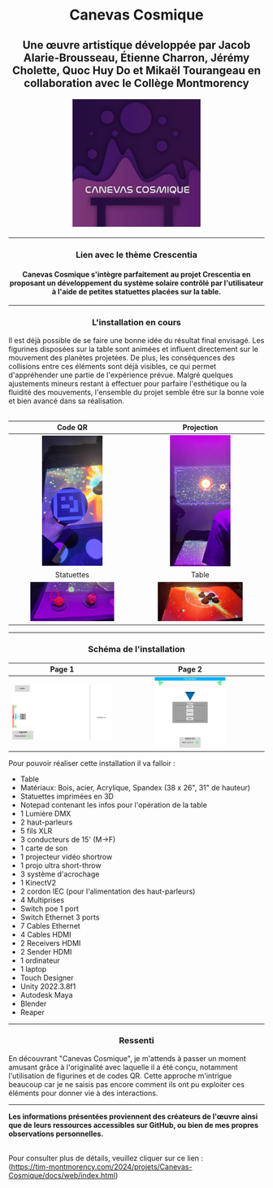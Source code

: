 <h1 align=center>
Canevas Cosmique</h1>

<h2 align=center>Une œuvre artistique développée par Jacob Alarie-Brousseau, Étienne Charron, Jérémy Cholette, Quoc Huy Do et Mikaël Tourangeau en collaboration avec le Collège Montmorency
</h2>
<h4 align=center>
<img src='./medias/Canevas_Cosmique_affiche_20240307.JPG' width=50% height=5%> 
</h4>
<hr>
<h3 align=center>Lien avec le thème Crescentia</h3>

<h4 align=center>
Canevas Cosmique s'intègre parfaitement au projet Crescentia en proposant un développement du système solaire contrôlé par l'utilisateur à l'aide de petites statuettes placées sur la table.
</h4>
 <hr>
 <h3 align=center> L'installation en cours</h3>
Il est déjà possible de se faire une bonne idée du résultat final envisagé. Les figurines disposées sur la table sont animées et influent directement sur le mouvement des planètes projetées. De plus, les conséquences des collisions entre ces éléments sont déjà visibles, ce qui permet d'appréhender une partie de l'expérience prévue. Malgré quelques ajustements mineurs restant à effectuer pour parfaire l'esthétique ou la fluidité des mouvements, l'ensemble du projet semble être sur la bonne voie et bien avancé dans sa réalisation.<br><br>
  
| Code QR | Projection | 
| :---: | :---: | 
| <img src='./medias/Canevas_Cosmique_code_QR_20240307.jpg' width=50% height=30%></h4> | <img src='./medias/Canevas_Cosmique_projection_20240307.jpg' width=50% height=30%></h4> |
| Statuettes | Table | 
| <img src='./medias/Canevas_Cosmique_statuettes_20240307.jpg' width=70% height=40%></h4> | <img src='./medias/Canevas_Cosmique_table_20240307.jpg' width=70% height=40%></h4> |
<hr>

<h3 align=center>Schéma de l'installation</h3>

| Page 1 | Page 2 | 
| :---: | :---: | 
| <img src='./medias/Canevas_Cosmique_plantation_20240307.png' width=100% height=100%></h4> | <img src='./medias/Canevas_Cosmique_plantation_02_20240307.png' width=50% height=50%></h4> |

 Pour pouvoir réaliser cette installation il va falloir :<br>

- Table
- Matériaux: Bois, acier, Acrylique, Spandex
(38 x 26", 31" de hauteur)
- Statuettes imprimées en 3D
- Notepad contenant les infos pour l'opération de la table
- 1 Lumière DMX
- 2 haut-parleurs
- 5 fils XLR
- 3 conducteurs de 15' (M->F)
- 1 carte de son
- 1 projecteur vidéo shortrow
- 1 projo ultra short-throw
- 3 système d'acrochage
- 1 KinectV2
- 2 cordon IEC (pour l'alimentation des haut-parleurs)
- 4 Multiprises
- Switch poe 1 port
- Switch Ethernet 3 ports
- 7 Cables Ethernet
- 4 Cables HDMI
- 2 Receivers HDMI
- 2 Sender HDMI
- 1 ordinateur
- 1 laptop
- Touch Designer
- Unity 2022.3.8f1
- Autodesk Maya
- Blender
- Reaper

<hr>
<h3 align=center>Ressenti</h3>
En découvrant "Canevas Cosmique", je m'attends à passer un moment amusant grâce à l'originalité avec laquelle il a été conçu, notamment l'utilisation de figurines et de codes QR. Cette approche m'intrigue beaucoup car je ne saisis pas encore comment ils ont pu exploiter ces éléments pour donner vie à des interactions.
<hr>
<strong>
Les informations présentées proviennent des créateurs de l'œuvre ainsi que de leurs ressources accessibles sur GitHub, ou bien de mes propres observations personnelles.
</strong>
<br>
<br>

Pour consulter plus de détails, veuillez cliquer sur ce lien :<br>
(https://tim-montmorency.com/2024/projets/Canevas-Cosmique/docs/web/index.html) 
